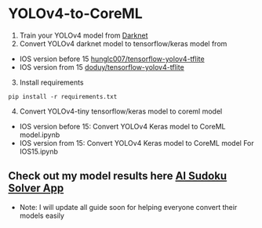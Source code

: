 # YOLOv4-to-CoreML

1. Train your YOLOv4 model from [Darknet](https://github.com/AlexeyAB/darknet)
2. Convert YOLOv4 darknet model to tensorflow/keras model from
- IOS version before 15 [hunglc007/tensorflow-yolov4-tflite](https://github.com/hunglc007/tensorflow-yolov4-tflite/tree/9f16748aa3f45ff240608da4bd9b1216a29127f5)
- IOS version from 15 [doduy/tensorflow-yolov4-tflite](https://github.com/DoDuy/YOLOv4-to-CoreML/tree/main/tensorflow-yolov4-tflite)
3. Install requirements
```
pip install -r requirements.txt
```
4. Convert YOLOv4-tiny tensorflow/keras model to coreml model
- IOS version before 15: Convert YOLOv4 Keras model to CoreML model.ipynb
- IOS version from 15: Convert YOLOv4 Keras model to CoreML model For IOS15.ipynb

## Check out my model results here [AI Sudoku Solver App](http://vtechfuture.com/AISudokuSolver/)

* Note: I will update all guide soon for helping everyone convert their models easily
